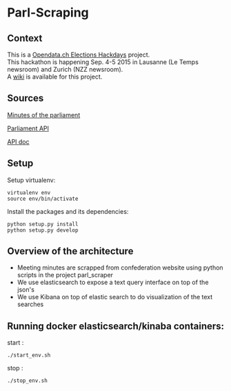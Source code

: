 # Parl-Scraping
## Context

This is a [Opendata.ch Elections Hackdays](http://make.opendata.ch/elections) project.  
This hackathon is happening Sep. 4-5 2015 in Lausanne (Le Temps newsroom) and Zurich (NZZ newsroom).  
A [wiki](http://make.opendata.ch/wiki/project:chparlscraping) is available for this project.  

## Sources

[Minutes of the parliament](http://www.parlament.ch/ab/frameset/f/index.htm)

[Parliament API](http://ws.parlament.ch/)

[API doc](http://www.parlament.ch/e/dokumentation/webservices-opendata/Documents/webservices-info-dritte-e.pdf)

## Setup

Setup virtualenv:

    virtualenv env
    source env/bin/activate

Install the packages and its dependencies:

    python setup.py install
    python setup.py develop
    
## Overview of the architecture

- Meeting minutes are scrapped from confederation website using python scripts in the project parl_scraper
- We use elasticsearch to expose a text query interface on top of the json's
- We use Kibana on top of elastic search to do visualization of the text searches

## Running docker elasticsearch/kinaba containers:

start :

    ./start_env.sh

stop :

    ./stop_env.sh


